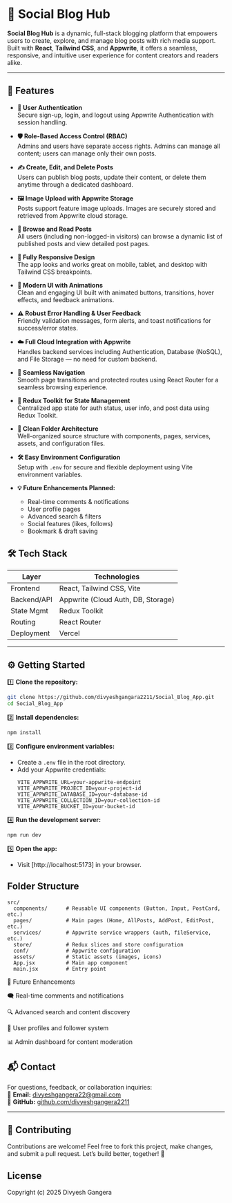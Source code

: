 # 📝 Social Blog Hub

**Social Blog Hub** is a dynamic, full-stack blogging platform that empowers users to create, explore, and manage blog posts with rich media support. Built with **React**, **Tailwind CSS**, and **Appwrite**, it offers a seamless, responsive, and intuitive user experience for content creators and readers alike.

---

## 🚀 Features

- **🔐 User Authentication**  
  Secure sign-up, login, and logout using Appwrite Authentication with session handling.

- **🛡️ Role-Based Access Control (RBAC)**  
  Admins and users have separate access rights. Admins can manage all content; users can manage only their own posts.

- **✍️ Create, Edit, and Delete Posts**  
  Users can publish blog posts, update their content, or delete them anytime through a dedicated dashboard.

- **🖼️ Image Upload with Appwrite Storage**  
  Posts support feature image uploads. Images are securely stored and retrieved from Appwrite cloud storage.

- **📃 Browse and Read Posts**  
  All users (including non-logged-in visitors) can browse a dynamic list of published posts and view detailed post pages.

- **📱 Fully Responsive Design**  
  The app looks and works great on mobile, tablet, and desktop with Tailwind CSS breakpoints.

- **🎨 Modern UI with Animations**  
  Clean and engaging UI built with animated buttons, transitions, hover effects, and feedback animations.

- **⚠️ Robust Error Handling & User Feedback**  
  Friendly validation messages, form alerts, and toast notifications for success/error states.

- **☁️ Full Cloud Integration with Appwrite**  
  Handles backend services including Authentication, Database (NoSQL), and File Storage — no need for custom backend.

- **🧭 Seamless Navigation**  
  Smooth page transitions and protected routes using React Router for a seamless browsing experience.

- **🔄 Redux Toolkit for State Management**  
  Centralized app state for auth status, user info, and post data using Redux Toolkit.

- **📂 Clean Folder Architecture**  
  Well-organized source structure with components, pages, services, assets, and configuration files.

- **🛠️ Easy Environment Configuration**  
  Setup with `.env` for secure and flexible deployment using Vite environment variables.

- **💡 Future Enhancements Planned:**  
  - Real-time comments & notifications  
  - User profile pages  
  - Advanced search & filters  
  - Social features (likes, follows)  
  - Bookmark & draft saving  


## 🛠️ Tech Stack

| Layer         | Technologies                           |
|--------------|----------------------------------------|
| Frontend     | React, Tailwind CSS, Vite              |
| Backend/API  | Appwrite (Cloud Auth, DB, Storage)     |
| State Mgmt   | Redux Toolkit                          |
| Routing      | React Router                           |
| Deployment   | Vercel       |

---

## ⚙️ Getting Started

1️⃣ **Clone the repository:**
   ```bash
   git clone https://github.com/divyeshgangara2211/Social_Blog_App.git
   cd Social_Blog_App
   ```

2️⃣ **Install dependencies:**
   ```bash
   npm install
   ```

3️⃣ **Configure environment variables:**
   - Create a `.env` file in the root directory.
   - Add your Appwrite credentials:
     ```
     VITE_APPWRITE_URL=your-appwrite-endpoint
     VITE_APPWRITE_PROJECT_ID=your-project-id
     VITE_APPWRITE_DATABASE_ID=your-database-id
     VITE_APPWRITE_COLLECTION_ID=your-collection-id
     VITE_APPWRITE_BUCKET_ID=your-bucket-id
     ```

4️⃣ **Run the development server:**
   ```bash
   npm run dev
   ```

5️⃣ **Open the app:**
   - Visit [http://localhost:5173] in your browser.

## Folder Structure

```
src/
  components/      # Reusable UI components (Button, Input, PostCard, etc.)
  pages/           # Main pages (Home, AllPosts, AddPost, EditPost, etc.)
  services/        # Appwrite service wrappers (auth, fileService, etc.)
  store/           # Redux slices and store configuration
  conf/            # Appwrite configuration
  assets/          # Static assets (images, icons)
  App.jsx          # Main app component
  main.jsx         # Entry point
```

🌟 Future Enhancements

🗨️ Real-time comments and notifications

🔍 Advanced search and content discovery

👥 User profiles and follower system

📊 Admin dashboard for content moderation



## 📬 Contact

For questions, feedback, or collaboration inquiries:  
📧 **Email:** [divyeshgangera22@gmail.com](mailto:divyeshgangera22@gmail.com)  
🔗 **GitHub:** [github.com/divyeshgangera2211](https://github.com/divyeshgangara2211)

---

## 🤝 Contributing

Contributions are welcome!
Feel free to fork this project, make changes, and submit a pull request.
Let’s build better, together! 🚀


## License
Copyright (c) 2025 Divyesh Gangera

